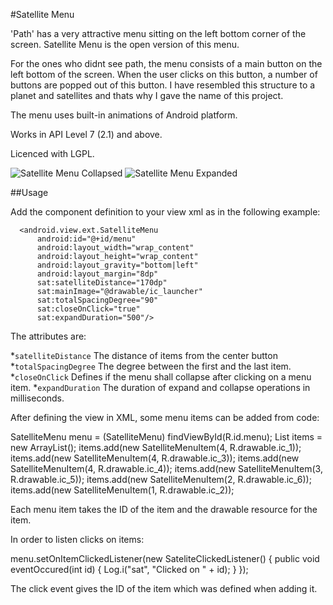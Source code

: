 #Satellite Menu

'Path' has a very attractive menu sitting on the left bottom corner of the screen. Satellite Menu is the open version of this menu. 

For the ones who didnt see path, the menu consists of a main button on the left bottom of the screen. When the user clicks on this button, a number of buttons are popped out of this button. I have resembled this structure to a planet and satellites and thats why I gave the name of this project. 

The menu uses built-in animations of Android platform. 

Works in API Level 7 (2.1) and above.

Licenced with LGPL. 

![Satellite Menu Collapsed](http://farm8.staticflickr.com/7014/6706236829_ca1db99eec.jpg) ![Satellite Menu Expanded](http://farm8.staticflickr.com/7145/6706236777_cc5309e57c.jpg)


##Usage

Add the component definition to your view xml as in the following example:


  <?xml version="1.0" encoding="utf-8"?>
  <FrameLayout 
      xmlns:android="http://schemas.android.com/apk/res/android"
      xmlns:sat="http://schemas.android.com/apk/res/android.view.ext"
      android:layout_width="fill_parent"
      android:layout_height="fill_parent"
      android:orientation="vertical" >

      <android.view.ext.SatelliteMenu
          android:id="@+id/menu"
          android:layout_width="wrap_content"
          android:layout_height="wrap_content"
          android:layout_gravity="bottom|left" 
          android:layout_margin="8dp"
          sat:satelliteDistance="170dp"
          sat:mainImage="@drawable/ic_launcher"
          sat:totalSpacingDegree="90"
          sat:closeOnClick="true"
          sat:expandDuration="500"/>
    
  </FrameLayout>

The attributes are:

*`satelliteDistance` The distance of items from the center button
*`totalSpacingDegree` The degree between the first and the last item.
*`closeOnClick` Defines if the menu shall collapse after clicking on a menu item.
*`expandDuration` The duration of expand and collapse operations in milliseconds.

After defining the view in XML, some menu items can be added from code:


  SatelliteMenu menu = (SatelliteMenu) findViewById(R.id.menu);
  List<SatelliteMenuItem> items = new ArrayList<SatelliteMenuItem>();
  items.add(new SatelliteMenuItem(4, R.drawable.ic_1));
  items.add(new SatelliteMenuItem(4, R.drawable.ic_3));
  items.add(new SatelliteMenuItem(4, R.drawable.ic_4));
  items.add(new SatelliteMenuItem(3, R.drawable.ic_5));
  items.add(new SatelliteMenuItem(2, R.drawable.ic_6));
  items.add(new SatelliteMenuItem(1, R.drawable.ic_2));

Each menu item takes the ID of the item and the drawable resource for the item. 

In order to listen clicks on items:

  menu.setOnItemClickedListener(new SateliteClickedListener() {
    public void eventOccured(int id) {
      Log.i("sat", "Clicked on " + id);
    }
  });

The click event gives the ID of the item which was defined when adding it. 
